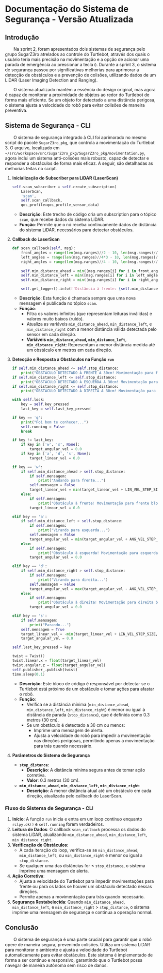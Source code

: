 # Documentação do Sistema de Segurança - Versão Atualizada

## Introdução

&emsp;&emsp;Na sprint 2, foram apresentados dois sistemas de segurança pelo grupo SugarZ3ro atrelados ao controle do Turtlebot, através dos quais o usuário teria mais precisão na movimentação e a opção de acionar uma parada de emergência ao pressionar a tecla `Q`. Durante a sprint 3, o sistema de segurança passou por significativas melhorias para aprimorar a detecção de obstáculos e a prevenção de colisões, utilizando dados de um LiDAR (Laser Imaging Detection and Ranging).

&emsp;&emsp;O sistema atualizado mantém a essência do design original, mas agora é capaz de monitorar a proximidade de objetos ao redor do Turtlebot de forma mais eficiente. Se um objeto for detectado a uma distância perigosa, o sistema ajusta a velocidade do robô para evitar colisões de maneira preventiva.

## Sistema de Segurança - CLI

&emsp;&emsp;O sistema de segurança integrado à CLI foi aprimorado no mesmo script do pacote `SugarZ3ro_pkg`, que controla a movimentação do Turtlebot 3. O arquivo, localizado em `~/src/workspace/src/SugarZ3ro_pkg/SugarZ3ro_pkg/movimentation.py`, agora inclui um sistema anti-colisões mais robusto, capaz de detectar e responder a obstáculos de forma mais eficaz. A seguir, são detalhadas as melhorias feitas no script.

1. **Inicialização do Subscriber para LiDAR (LaserScan)**
    ```python
    self.scan_subscriber = self.create_subscription(
        LaserScan,
        'scan',
        self.scan_callback,
        qos_profile=qos_profile_sensor_data)
    ```
    - **Descrição**: Este trecho de código cria um subscription para o tópico `scan`, que recebe dados do sistema LiDAR.
    - **Função**: Permite que o nó receba continuamente dados de distância do sistema LiDAR, necessários para detectar obstáculos.

2. **Callback do LaserScan**
    ```python
    def scan_callback(self, msg):
        front_angles = range(len(msg.ranges)//2 - 10, len(msg.ranges)//2 + 10)
        left_angles = range(len(msg.ranges)//4*3 - 10, len(msg.ranges)//4*3 + 10)
        right_angles = range(len(msg.ranges)//4 - 10, len(msg.ranges)//4 + 10)
        
        self.min_distance_ahead = min([msg.ranges[i] for i in front_angles if 0 < msg.ranges[i] < float('inf')], default=float('inf'))
        self.min_distance_left = min([msg.ranges[i] for i in left_angles if 0 < msg.ranges[i] < float('inf')], default=float('inf'))
        self.min_distance_right = min([msg.ranges[i] for i in right_angles if 0 < msg.ranges[i] < float('inf')], default=float('inf'))

        self.get_logger().info(f'Distância à frente: {self.min_distance_ahead:.2f}m, à esquerda: {self.min_distance_left:.2f}m, à direita: {self.min_distance_right:.2f}m')
    ```
    - **Descrição**: Esta função é chamada sempre que uma nova mensagem é publicada no tópico `scan`.
    - **Função**:
        - Filtra os valores infinitos (que representam leituras inválidas) e valores muito baixos (ruído).
        - Atualiza as variáveis `min_distance_ahead`, `min_distance_left`, e `min_distance_right` com a menor distância válida detectada pelo sensor em cada direção.
        - **Variáveis `min_distance_ahead`, `min_distance_left`, `min_distance_right`**: Representam a menor distância medida até um obstáculo em metros em cada direção.

3. **Detecção e Resposta a Obstáculos na Função `run`**
    ```python
    if self.min_distance_ahead <= self.stop_distance:
        print("OBSTÁCULO DETECTADO À FRENTE A 30cm! Movimentação para frente bloqueada.")
    if self.min_distance_left <= self.stop_distance:
        print("OBSTÁCULO DETECTADO À ESQUERDA A 30cm! Movimentação para esquerda bloqueada.")
    if self.min_distance_right <= self.stop_distance:
        print("OBSTÁCULO DETECTADO À DIREITA A 30cm! Movimentação para direita bloqueada.")

    with self.lock:
        key = self.key_pressed
        last_key = self.last_key_pressed

    if key == 'q':
        print("Foi bom te conhecer...")
        self.running = False
        break

    if key != last_key:
        if key in ['w', 's', None]:
            target_angular_vel = 0.0
        if key in ['a', 'd', 's', None]:
            target_linear_vel = 0.0

    if key == 'w':
        if self.min_distance_ahead > self.stop_distance:
            if self.mensagem:
                print("Andando para frente...")
            self.mensagem = False
            target_linear_vel = min(target_linear_vel + LIN_VEL_STEP_SIZE, BURGER_MAX_LIN_VEL)
        else:
            if self.mensagem:
                print("Obstáculo à frente! Movimentação para frente bloqueada.")
            target_linear_vel = 0.0

    elif key == 'a':
        if self.min_distance_left > self.stop_distance:
            if self.mensagem:
                print("Virando para esquerda...")
            self.mensagem = False
            target_angular_vel = min(target_angular_vel + ANG_VEL_STEP_SIZE, BURGER_MAX_ANG_VEL)
        else:
            if self.mensagem:
                print("Obstáculo à esquerda! Movimentação para esquerda bloqueada.")
            target_angular_vel = 0.0

    elif key == 'd':
        if self.min_distance_right > self.stop_distance:
            if self.mensagem:
                print("Virando para direita...")
            self.mensagem = False
            target_angular_vel = max(target_angular_vel - ANG_VEL_STEP_SIZE, -BURGER_MAX_ANG_VEL)
        else:
            if self.mensagem:
                print("Obstáculo à direita! Movimentação para direita bloqueada.")
            target_angular_vel = 0.0

    elif key == 's':
        if self.mensagem:
            print("Parando...")
        self.mensagem = True
        target_linear_vel = -min(target_linear_vel + LIN_VEL_STEP_SIZE, BURGER_MAX_LIN_VEL)
        target_angular_vel = 0.0

    self.last_key_pressed = key

    twist = Twist()
    twist.linear.x = float(target_linear_vel)
    twist.angular.z = float(target_angular_vel)
    self.publisher_.publish(twist)
    time.sleep(0.1)
    ```
    - **Descrição**: Este bloco de código é responsável por detectar se o Turtlebot está próximo de um obstáculo e tomar ações para afastar o robô.
    - **Função**:
        - Verifica se a distância mínima (`min_distance_ahead`, `min_distance_left`, `min_distance_right`) é menor ou igual à distância de parada (`stop_distance`), que é definida como 0.3 metros (30 cm).
        - Se um obstáculo é detectado a 30 cm ou menos:
            - Imprime uma mensagem de alerta.
            - Ajusta a velocidade do robô para impedir a movimentação nas direções perigosas, permitindo apenas a movimentação para trás quando necessário.

4. **Parâmetros do Sistema de Segurança**
    - **`stop_distance`**: 
        - **Descrição**: A distância mínima segura antes de tomar ação corretiva.
        - **Valor**: 0.3 metros (30 cm).
    - **`min_distance_ahead`, `min_distance_left`, `min_distance_right`**:
        - **Descrição**: A menor distância atual até um obstáculo em cada direção, atualizada pelo callback do LaserScan.

### Fluxo do Sistema de Segurança - CLI

1. **Início**: A função `run` inicia e entra em um loop contínuo enquanto `rclpy.ok()` e `self.running` forem verdadeiros.
2. **Leitura de Dados**: O callback `scan_callback` processa os dados do sistema LiDAR, atualizando `min_distance_ahead`, `min_distance_left`, `min_distance_right`.
3. **Verificação de Obstáculos**: 
    - A cada iteração do loop, verifica-se se `min_distance_ahead`, `min_distance_left`, ou `min_distance_right` é menor ou igual a `stop_distance`.
    - Se qualquer uma das distâncias for ≤ `stop_distance`, o sistema imprime uma mensagem de alerta.
4. **Ação Corretiva**: 
    - Ajusta a velocidade do Turtlebot para impedir movimentações para frente ou para os lados se houver um obstáculo detectado nessas direções.
    - Permite apenas a movimentação para trás quando necessário.
5. **Segurança Restabelecida**: Quando `min_distance_ahead`, `min_distance_left`, e `min_distance_right` > `stop_distance`, o sistema imprime uma mensagem de segurança e continua a operação normal.

## Conclusão

&emsp;&emsp;O sistema de segurança é uma parte crucial para garantir que o robô opere de maneira segura, prevenindo colisões. Utiliza um sistema LiDAR para monitorar o ambiente e ajusta a velocidade do Turtlebot automaticamente para evitar obstáculos. Este sistema é implementado de forma a ser contínuo e responsivo, garantindo que o Turtlebot possa navegar de maneira autônoma sem risco de danos.

